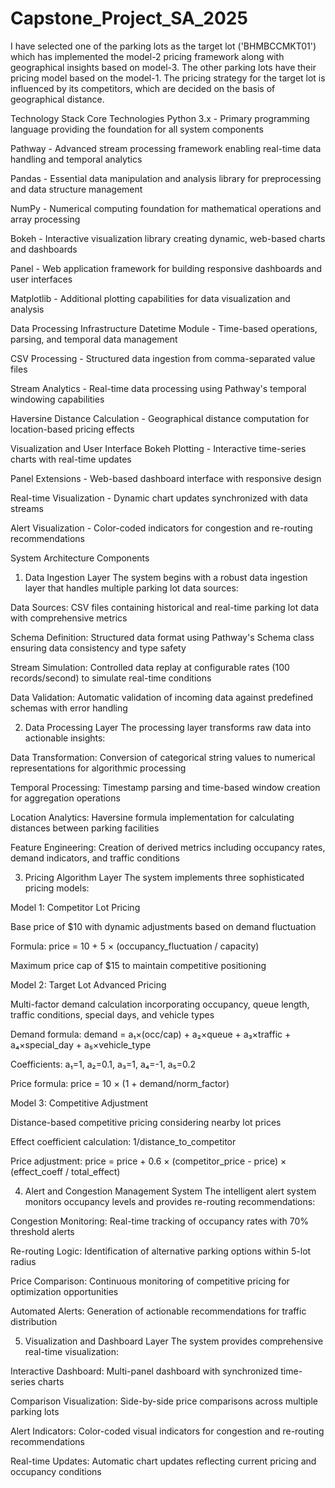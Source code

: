 # Capstone_Project_SA_2025

I have selected one of the parking lots as the target lot ('BHMBCCMKT01') which has implemented the model-2 pricing framework along with geographical insights based on model-3.
The other parking lots have their pricing model based on the model-1.
The pricing strategy for the target lot is influenced by its competitors, which are decided on the basis of geographical distance.


Technology Stack
Core Technologies
Python 3.x - Primary programming language providing the foundation for all system components

Pathway - Advanced stream processing framework enabling real-time data handling and temporal analytics

Pandas - Essential data manipulation and analysis library for preprocessing and data structure management

NumPy - Numerical computing foundation for mathematical operations and array processing

Bokeh - Interactive visualization library creating dynamic, web-based charts and dashboards

Panel - Web application framework for building responsive dashboards and user interfaces

Matplotlib - Additional plotting capabilities for data visualization and analysis

Data Processing Infrastructure
Datetime Module - Time-based operations, parsing, and temporal data management

CSV Processing - Structured data ingestion from comma-separated value files

Stream Analytics - Real-time data processing using Pathway's temporal windowing capabilities

Haversine Distance Calculation - Geographical distance computation for location-based pricing effects

Visualization and User Interface
Bokeh Plotting - Interactive time-series charts with real-time updates

Panel Extensions - Web-based dashboard interface with responsive design

Real-time Visualization - Dynamic chart updates synchronized with data streams

Alert Visualization - Color-coded indicators for congestion and re-routing recommendations


System Architecture Components
1. Data Ingestion Layer
The system begins with a robust data ingestion layer that handles multiple parking lot data sources:

Data Sources: CSV files containing historical and real-time parking lot data with comprehensive metrics

Schema Definition: Structured data format using Pathway's Schema class ensuring data consistency and type safety

Stream Simulation: Controlled data replay at configurable rates (100 records/second) to simulate real-time conditions

Data Validation: Automatic validation of incoming data against predefined schemas with error handling

2. Data Processing Layer
The processing layer transforms raw data into actionable insights:

Data Transformation: Conversion of categorical string values to numerical representations for algorithmic processing

Temporal Processing: Timestamp parsing and time-based window creation for aggregation operations

Location Analytics: Haversine formula implementation for calculating distances between parking facilities

Feature Engineering: Creation of derived metrics including occupancy rates, demand indicators, and traffic conditions

3. Pricing Algorithm Layer
The system implements three sophisticated pricing models:

Model 1: Competitor Lot Pricing

Base price of $10 with dynamic adjustments based on demand fluctuation

Formula: price = 10 + 5 × (occupancy_fluctuation / capacity)

Maximum price cap of $15 to maintain competitive positioning

Model 2: Target Lot Advanced Pricing

Multi-factor demand calculation incorporating occupancy, queue length, traffic conditions, special days, and vehicle types

Demand formula: demand = a₁×(occ/cap) + a₂×queue + a₃×traffic + a₄×special_day + a₅×vehicle_type

Coefficients: a₁=1, a₂=0.1, a₃=1, a₄=-1, a₅=0.2

Price formula: price = 10 × (1 + demand/norm_factor)

Model 3: Competitive Adjustment

Distance-based competitive pricing considering nearby lot prices

Effect coefficient calculation: 1/distance_to_competitor

Price adjustment: price = price + 0.6 × (competitor_price - price) × (effect_coeff / total_effect)

4. Alert and Congestion Management System
The intelligent alert system monitors occupancy levels and provides re-routing recommendations:

Congestion Monitoring: Real-time tracking of occupancy rates with 70% threshold alerts

Re-routing Logic: Identification of alternative parking options within 5-lot radius

Price Comparison: Continuous monitoring of competitive pricing for optimization opportunities

Automated Alerts: Generation of actionable recommendations for traffic distribution

5. Visualization and Dashboard Layer
The system provides comprehensive real-time visualization:

Interactive Dashboard: Multi-panel dashboard with synchronized time-series charts

Comparison Visualization: Side-by-side price comparisons across multiple parking lots

Alert Indicators: Color-coded visual indicators for congestion and re-routing recommendations

Real-time Updates: Automatic chart updates reflecting current pricing and occupancy conditions
